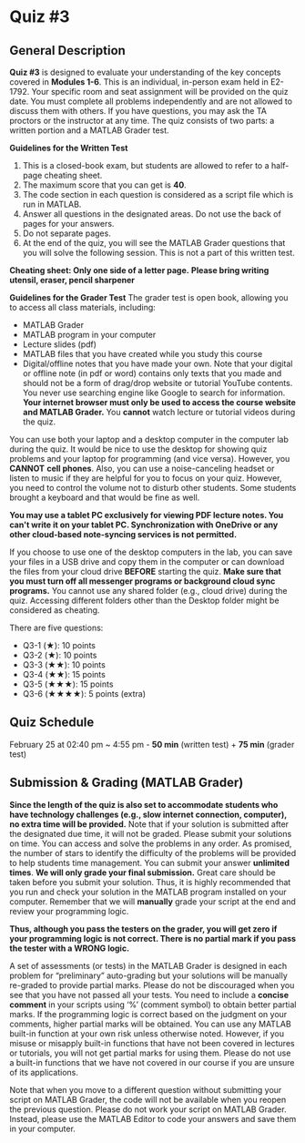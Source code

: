 # Quiz #3

## General Description
**Quiz #3** is designed to evaluate your understanding of the key concepts covered in **Modules 1-6**. This is an individual, in-person exam held in E2-1792. Your specific room and seat assignment will be provided on the quiz date. You must complete all problems independently and are not allowed to discuss them with others. If you have questions, you may ask the TA proctors or the instructor at any time. The quiz consists of two parts: a written portion and a MATLAB Grader test.

**Guidelines for the Written Test**
1.	This is a closed-book exam, but students are allowed to refer to a half-page cheating sheet.
2.	The maximum score that you can get is **40**. 
3.	The code section in each question is considered as a script file which is run in MATLAB. 
4.	Answer all questions in the designated areas. Do not use the back of pages for your answers.
5.	Do not separate pages.
6.	At the end of the quiz, you will see the MATLAB Grader questions that you will solve the following session. This is not a part of this written test. 

**Cheating sheet: Only one side of a letter page.**
**Please bring writing utensil, eraser, pencil sharpener**

**Guidelines for the Grader Test**
The grader test is open book, allowing you to access all class materials, including:

* MATLAB Grader
* MATLAB program in your computer
* Lecture slides (pdf)
* MATLAB files that you have created while you study this course
* Digital/offline notes that you have made your own. 
Note that your digital or offline note (in pdf or word) contains only texts that you made and should not be a form of drag/drop website or tutorial YouTube contents. You never use searching engine like Google to search for information. **Your internet browser must only be used to access the course website and MATLAB Grader.** You **cannot** watch lecture or tutorial videos during the quiz.

You can use both your laptop and a desktop computer in the computer lab during the quiz. It would be nice to use the desktop for showing quiz problems and your laptop for programming (and vice versa). However, you **CANNOT** **cell phones**. Also, you can use a noise-canceling headset or listen to music if they are helpful for you to focus on your quiz. However, you need to control the volume not to disturb other students. Some students brought a keyboard and that would be fine as well. 

**You may use a tablet PC exclusively for viewing PDF lecture notes. You can't write it on your tablet PC. Synchronization with OneDrive or any other cloud-based note-syncing services is not permitted.**

If you choose to use one of the desktop computers in the lab, you can save your files in a USB drive and copy them in the computer or can download the files from your cloud drive **BEFORE** starting the quiz. **Make sure that you must turn off all messenger programs or background cloud sync programs.** You cannot use any shared folder (e.g., cloud drive) during the quiz. Accessing different folders other than the Desktop folder might be considered as cheating.

There are five questions:
- Q3-1 (★): 10 points
- Q3-2 (★): 10 points
- Q3-3 (★★): 10 points
- Q3-4 (★★): 15 points
- Q3-5 (★★★): 15 points
- Q3-6 (★★★★): 5 points (extra)

## Quiz Schedule
February 25 at 02:40 pm ~ 4:55 pm - **50 min** (written test) + **75 min** (grader test)

## Submission & Grading (MATLAB Grader)
**Since the length of the quiz is also set to accommodate students who have technology challenges (e.g., slow internet connection, computer), no extra time will be provided.** Note that if your solution is submitted after the designated due time, it will not be graded. Please submit your solutions on time. You can access and solve the problems in any order. As promised, the number of stars to identify the difficulty of the problems will be provided to help students time management. You can submit your answer **unlimited times**. **We will only grade your final submission.** Great care should be taken before you submit your solution. Thus, it is highly recommended that you run and check your solution in the MATLAB program installed on your computer. Remember that we will **manually** grade your script at the end and review your programming logic. 

**Thus, although you pass the testers on the grader, you will get zero if your programming logic is not correct. There is no partial mark if you pass the tester with a WRONG logic.**

A set of assessments (or tests) in the MATLAB Grader is designed in each problem for “preliminary” auto-grading but your solutions will be manually re-graded to provide partial marks. Please do not be discouraged when you see that you have not passed all your tests. You need to include a **concise comment** in your scripts using ‘%’ (comment symbol) to obtain better partial marks. If the programming logic is correct based on the judgment on your comments, higher partial marks will be obtained. You can use any MATLAB built-in function at your own risk unless otherwise noted. However, if you misuse or misapply built-in functions that have not been covered in lectures or tutorials, you will not get partial marks for using them. Please do not use a built-in functions that we have not covered in our course if you are unsure of its applications. 

Note that when you move to a different question without submitting your script on MATLAB Grader, the code will not be available when you reopen the previous question. Please do not work your script on MATLAB Grader. Instead, please use the MATLAB Editor to code your answers and save them in your computer. 
